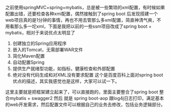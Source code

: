    之前使用springMVC+spring+mybatis，总是被一些繁琐的xml配置，有时候如果配置出错，还要检查各种xml配置，偶然接触到了spring boot 后发现搭建一个web项目真的是1分钟的事情，再也不用去管那么多xml配置，简直神清气爽，不用看那么多一坨xml，下面是我把以前的一些ssm项目改成了spring boot + mybatis，相对于来说优点太明显了

1. 创建独立的Spring应用程序
2. 嵌入的Tomcat，无需部署WAR文件
3. 简化Maven配置
4. 自动配置Spring
5. 提供生产就绪型功能，如指标，健康检查和外部配置
6. 绝对没有代码生成和对XML没有要求配置
这个是百度百科上面对spring boot 优点的描述，其实我感觉也是这样，大家可以试一下。

这里主要就是把框架建立起来了，可以直接跑的，里面主要整合了spring boot 整合mybatis + swagger2 然后 就是 spring boot-aop 跟log4j日志打印，满足基本的web开发需求，然后配置文件可以根据自己的业务去修改，包括业务逻辑部分。
